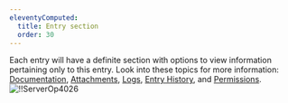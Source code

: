 ```yaml
---
eleventyComputed:
  title: Entry section
  order: 30
---
```

Each entry will have a definite section with options to view information pertaining only to this entry. Look into these topics for more information: [Documentation](/server/web-interface/vault/entries/entry-section/documentation/), [Attachments](/server/web-interface/vault/entries/entry-section/attachments/), [Logs](/server/web-interface/vault/entries/entry-section/logs/), [Entry History](/server/web-interface/vault/entries/entry-section/entry-history/), and [Permissions](/server/web-interface/vault/entries/entry-section/permissions/). 
![!!ServerOp4026](https://webdevolutions.azureedge.net/docs/en/server/ServerOp4026.png)